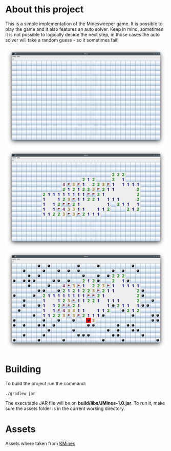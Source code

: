 # About this project
This is a simple implementation of the Minesweeper game. It is possible to play the game and it also features an auto solver.
Keep in mind, sometimes it is not possible to logically decide the next step, in those cases the auto solver will take a random guess - so it sometimes fail!

![](screenshots/jmines01.png)
![](screenshots/jmines02.png)
![](screenshots/jmines03.png)

# Building
To build the project run the command:
```shell
./gradlew jar
```

The executable JAR file will be on **build/libs/JMines-1.0.jar**. To run it, make sure the assets folder is in the current working directory.

# Assets
Assets where taken from [KMines](https://apps.kde.org/kmines)
